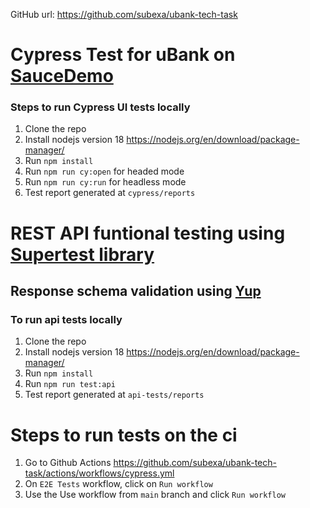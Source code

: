 GitHub url: https://github.com/subexa/ubank-tech-task

# Cypress Test for uBank on [SauceDemo](https://www.saucedemo.com/)

### Steps to run Cypress UI tests locally

1. Clone the repo
2. Install nodejs version 18 https://nodejs.org/en/download/package-manager/
3. Run `npm install`
4. Run `npm run cy:open` for headed mode
5. Run `npm run cy:run` for headless mode
6. Test report generated at `cypress/reports`

# REST API funtional testing using [Supertest library](https://github.com/ladjs/supertest)

## Response schema validation using [Yup](https://github.com/jquense/yup)

### To run api tests locally

1. Clone the repo
2. Install nodejs version 18 https://nodejs.org/en/download/package-manager/
3. Run `npm install`
4. Run `npm run test:api`
5. Test report generated at `api-tests/reports`

# Steps to run tests on the ci

1. Go to Github Actions https://github.com/subexa/ubank-tech-task/actions/workflows/cypress.yml 
2. On `E2E Tests` workflow, click on `Run workflow`
3. Use the Use workflow from `main` branch and click `Run workflow`
